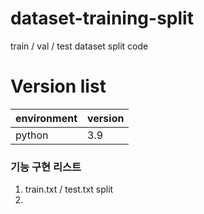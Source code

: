 # dataset-training-split

train / val / test dataset split code

# Version list
|environment|version|
|---|---|
|python|3.9|


### 기능 구현 리스트
1. train.txt / test.txt split
2. 
